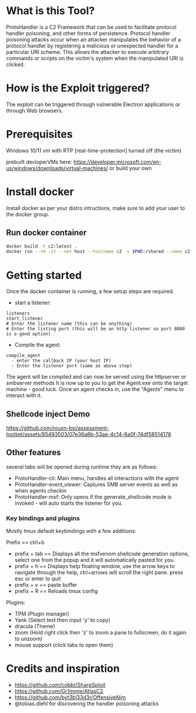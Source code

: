 # What is this Tool?
ProtoHandler is a C2 Framework that can be used to facilitate protocol handler poisoning, and other forms of persistence. Protocol handler poisoning attacks occur when an attacker manipulates the behavior of a protocol handler by registering a malicious or unexpected handler for a particular URI scheme. This allows the attacker to execute arbitrary commands or scripts on the victim's system when the manipulated URI is clicked.

# How is the Exploit triggered? 
The exploit can be triggered through vulnerable Electron applications or through Web browsers. 

# Prerequisites

Windows 10/11 vm with RTP [real-time-protection] turned off (the victim)

prebuilt devloperVMs here: https://developer.microsoft.com/en-us/windows/downloads/virtual-machines/
or build your own

# Install docker

Install docker as per your distro intructions, make sure to add your user to the docker group.

## Run docker container
```bash
docker build -t c2:latest .
docker run --rm -it --net host --hostname c2 -v $PWD:/shared --name c2 c2:latest
```


# Getting started 
Once the docker container is running, a few setup steps are required. 

- start a listener:
```
listeners
start_listener
# Enter the listener name (this can be anything)
# Enter the listing port (this will be an http listener so port 8080 is a good option)

```
- Compile the agent: 
```
compile_agent
  - enter the callback IP (your host IP) 
  - Enter the listener port (same as above step)
```

The agent will be compiled and can now be served using the httpserver or smbserver methods
It is now up to you to get the Agent.exe onto the target machine - good luck.
Once an agent checks in, use the "Agents" menu to interact with it.  


## Shellcode inject Demo


https://github.com/rouxn-bsi/assessment-toolset/assets/85493503/07e36a8b-53ae-4c14-8a0f-74df58514178



## Other features
several tabs will be opened during runtime they are as follows:

- ProtoHandler-cli: Main menu, handles all interactions with the agent
- ProtoHandler-event_viewer: Captures SMB server events as well as when agents checkin 
- ProtoHandler-msf: Only opens if the generate_shellcode mode is invoked - will auto starts the listener for you. 

### Key bindings and plugins
Mostly tmux default keybindings with a few additions:

Prefix == ctrl+b
  
  - prefix + tab == Displays all the msfvenom shellcode generation options, select one from the popup and it will automatically pasted for you.
  - prefix + h == Displays help floating window, use the arrow keys to navigate through the help, ctrl+arrows will scroll the right pane. press esc or enter to quit
  - prefix + v == paste buffer 
  - prefix + R == Reloads tmux config 

Plugins:
  
  - TPM (Plugin manager) 
  - Yank (Select text then input 'y' to copy)
  - dracula (Theme)
  - zoom (Hold right click then 'z' to zoom a pane to fullscreen, do it again to unzoom)
  - mouse support (click tabs to open them)

# Credits and inspiration
- https://github.com/cobbr/SharpSploit
- https://github.com/Gr1mmie/AtlasC2
- https://github.com/byt3bl33d3r/OffensiveNim
- @tobias.diehl for discovering the handler poisoning attacks
